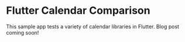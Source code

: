 # Flutter Calendar Comparison

This sample app tests a variety of calendar libraries in Flutter. Blog post coming soon!

